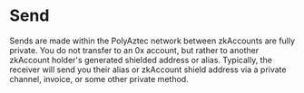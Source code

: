 # Send

Sends are made within the PolyAztec network between zkAccounts are fully private. You do not transfer to an 0x account, but rather to another zkAccount holder's generated shielded address or alias. Typically, the receiver will send you their alias or zkAccount shield address via a private channel, invoice, or some other private method.&#x20;
